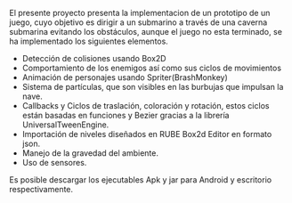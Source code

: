 El presente proyecto presenta la implementacion de un prototipo de un juego, cuyo objetivo es dirigir a un submarino a través de una caverna submarina evitando los obstáculos, aunque el juego no esta terminado, se ha implementado los siguientes elementos.
* Detección de colisiones usando Box2D
* Comportamiento de los enemigos así como sus ciclos de movimientos
* Animación de personajes usando Spriter(BrashMonkey)
* Sistema de partículas, que son visibles en las burbujas que impulsan la nave.
* Callbacks y Ciclos de traslación, coloración y rotación, estos ciclos están basadas en funciones y Bezier gracias a la librería UniversalTweenEngine.
* Importación de niveles diseñados en RUBE Box2d Editor en formato json.
* Manejo de la gravedad del ambiente.
* Uso de sensores.

Es posible descargar los ejecutables Apk y jar para Android y escritorio respectivamente.
